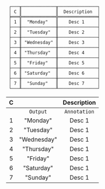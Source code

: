 ```text
 ┌───╥─────────────╥───────────────┐
 │ C ║             ║  Description  │
 ╞═══╬═════════════╬═══════════════╡
 │ 1 ║  "Monday"   ║    Desc 1     │
 ├───╫─────────────╫───────────────┤
 │ 2 ║  "Tuesday"  ║    Desc 2     │
 ├───╫─────────────╫───────────────┤
 │ 3 ║ "Wednesday" ║    Desc 3     │
 ├───╫─────────────╫───────────────┤
 │ 4 ║ "Thursday"  ║    Desc 4     │
 ├───╫─────────────╫───────────────┤
 │ 5 ║  "Friday"   ║    Desc 5     │
 ├───╫─────────────╫───────────────┤
 │ 6 ║ "Saturday"  ║    Desc 6     │
 ├───╫─────────────╫───────────────┤
 │ 7 ║  "Sunday"   ║    Desc 7     │
 └───╨─────────────╨───────────────┘
```

| C |             | Description  |
|:-:|:-----------:|:------------:|
|   |  `Output`   | `Annotation` |
| 1 |  "Monday"   |    Desc 1    |
| 2 |  "Tuesday"  |    Desc 1    |
| 3 | "Wednesday" |    Desc 1    |
| 4 | "Thursday"  |    Desc 1    |
| 5 |  "Friday"   |    Desc 1    |
| 6 | "Saturday"  |    Desc 1    |
| 7 |  "Sunday"   |    Desc 1    |
